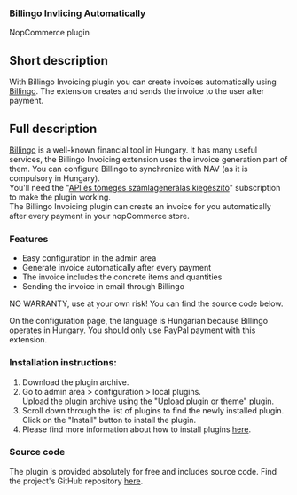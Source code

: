 ### Billingo Invlicing Automatically
NopCommerce plugin

## Short description
With Billingo Invoicing plugin you can create invoices automatically using [Billingo](https://www.billingo.hu/). The extension creates and sends the invoice to the user after payment.

## Full description
<a href="https://www.billingo.hu/">Billingo</a> is a well-known financial tool in Hungary. It has many useful services, the Billingo Invoicing extension uses the invoice generation part of them. You can configure Billingo to synchronize with NAV (as it is compulsory in Hungary).<br>
You'll need the "<a href="https://www.billingo.hu/arak/api-tomeges">API és tömeges számlagenerálás kiegészítő</a>" subscription to make the plugin working.<br>
The Billingo Invoicing plugin can create an invoice for you automatically after every payment in your nopCommerce store.

<h3>Features</h3>
<ul>
<li>Easy configuration in the admin area</li>
<li>Generate invoice automatically after every payment</li>
<li>The invoice includes the concrete items and quantities</li>
<li>Sending the invoice in email through Billingo</li>
</ul>

NO WARRANTY, use at your own risk! You can find the source code below.<br>

On the configuration page, the language is Hungarian because Billingo operates in Hungary.
You should only use PayPal payment with this extension.

<h3>Installation instructions:</h3>
<ol>
<li>Download the plugin archive.</li>
<li>Go to admin area > configuration > local plugins.</li>
Upload the plugin archive using the "Upload plugin or theme" plugin.</li>
<li>Scroll down through the list of plugins to find the newly installed plugin. Click on the "Install" button to install the plugin.</li>
<li>Please find more information about how to install plugins <a href="https://docs.nopcommerce.com/user-guide/configuring/system/plugins.html">here</a>.</li>
</ol>

<h3>Source code</h3>
The plugin is provided absolutely for free and includes source code. Find the project's GitHub repository <a href="https://github.com/vandreas73/Nop.Plugin.Misc.BillingoInvoicing">here</a>.